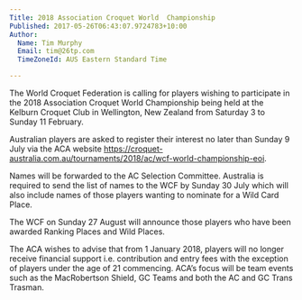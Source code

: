 ```yaml
---
Title: 2018 Association Croquet World  Championship
Published: 2017-05-26T06:43:07.9724783+10:00
Author:
  Name: Tim Murphy
  Email: tim@26tp.com
  TimeZoneId: AUS Eastern Standard Time

---
```

The World Croquet Federation is calling for players wishing to participate in the 2018 Association Croquet World Championship being held at the Kelburn Croquet Club in Wellington, New Zealand from Saturday 3 to Sunday 11 February.

Australian players are asked to register their interest no later than Sunday 9 July via the ACA website https://croquet-australia.com.au/tournaments/2018/ac/wcf-world-championship-eoi.

Names will be forwarded to the AC Selection Committee. Australia is required to send the list of names to the WCF by Sunday 30 July which will also include names of those players wanting to nominate for a Wild Card Place.

The WCF on Sunday 27 August will announce those players who have been awarded Ranking Places and Wild Places.

The ACA wishes to advise that from 1 January 2018, players will no longer receive financial support i.e. contribution and entry fees with the exception of players under the age of 21 commencing. ACA’s focus will be team events such as the MacRobertson Shield, GC Teams and both the AC and GC Trans Trasman.